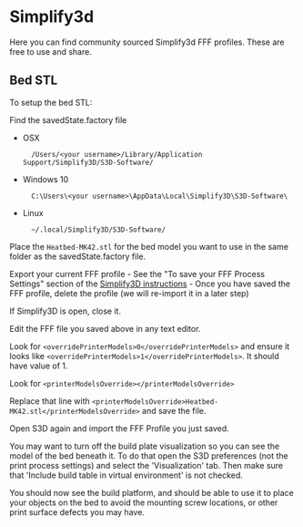 # Simplify3d
Here you can find community sourced Simplify3d FFF profiles. These are free to use and share.

## Bed STL

To setup the bed STL:

Find the savedState.factory file
- OSX

        /Users/<your username>/Library/Application Support/Simplify3D/S3D-Software/

- Windows 10

        C:\Users\<your username>\AppData\Local\Simplify3D\S3D-Software\

- Linux

        ~/.local/Simplify3D/S3D-Software/


Place the `Heatbed-MK42.stl` for the bed model you want to use in the same folder as the savedState.factory file.

Export your current FFF profile
    - See the "To save your FFF Process Settings" section of the [Simplify3D instructions](https://www.simplify3d.com/support/articles/working-with-file-types/)
    - Once you have saved the FFF profile, delete the profile (we will re-import it in a later step)

If Simplify3D is open, close it.

Edit the FFF file you saved above in any text editor.

Look for `<overridePrinterModels>0</overridePrinterModels>` and ensure it looks like `<overridePrinterModels>1</overridePrinterModels>`. It should have value of 1.


Look for `<printerModelsOverride></printerModelsOverride>`

Replace that line with `<printerModelsOverride>Heatbed-MK42.stl</printerModelsOverride>` and save the file.

Open S3D again and import the FFF Profile you just saved.

You may want to turn off the build plate visualization so you can see the model of the bed beneath it. To do that open the S3D preferences (not the print process settings) and select the 'Visualization' tab. Then make sure that 'Include build table in virtual environment' is not checked.

You should now see the build platform, and should be able to use it to place your objects on the bed to avoid the mounting screw locations, or other print surface defects you may have.